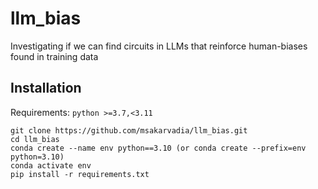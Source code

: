# llm_bias
Investigating if we can find circuits in LLMs that reinforce human-biases found in training data

## Installation

Requirements: 
`python >=3.7,<3.11`

```
git clone https://github.com/msakarvadia/llm_bias.git
cd llm_bias
conda create --name env python==3.10 (or conda create --prefix=env python=3.10)
conda activate env
pip install -r requirements.txt
```
